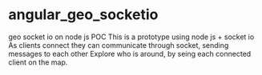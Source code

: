 # angular_geo_socketio
geo socket io on node js POC
This is a prototype using node js + socket io
As clients connect they can communicate through socket, sending messages to each other
Explore who is around, by seing each connected client on the map. 
